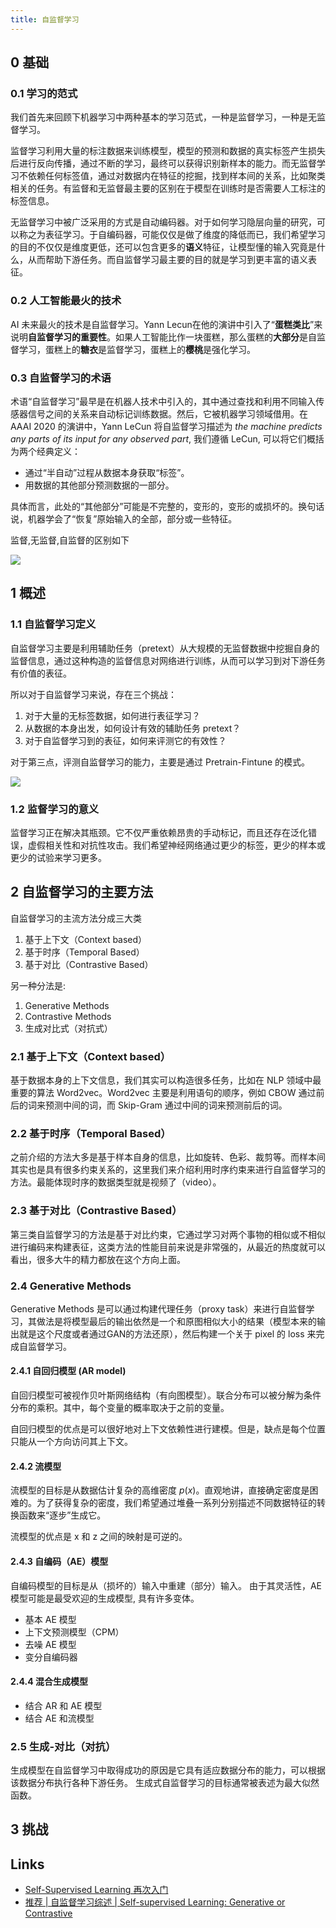 ```yaml
---
title: 自监督学习
---
```


## 0 基础

### 0.1 学习的范式

我们首先来回顾下机器学习中两种基本的学习范式，一种是监督学习，一种是无监督学习。

监督学习利用大量的标注数据来训练模型，模型的预测和数据的真实标签产生损失后进行反向传播，通过不断的学习，最终可以获得识别新样本的能力。而无监督学习不依赖任何标签值，通过对数据内在特征的挖掘，找到样本间的关系，比如聚类相关的任务。有监督和无监督最主要的区别在于模型在训练时是否需要人工标注的标签信息。

无监督学习中被广泛采用的方式是自动编码器。对于如何学习隐层向量的研究，可以称之为表征学习。于自编码器，可能仅仅是做了维度的降低而已，我们希望学习的目的不仅仅是维度更低，还可以包含更多的**语义**特征，让模型懂的输入究竟是什么，从而帮助下游任务。而自监督学习最主要的目的就是学习到更丰富的语义表征。

### 0.2 人工智能最火的技术

AI 未来最火的技术是自监督学习。Yann Lecun在他的演讲中引入了“**蛋糕类比**”来说明**自监督学习的重要性**。如果人工智能比作一块蛋糕，那么蛋糕的**大部分**是自监督学习，蛋糕上的**糖衣**是监督学习，蛋糕上的**樱桃**是强化学习。

### 0.3 自监督学习的术语

术语“自监督学习”最早是在机器人技术中引入的，其中通过查找和利用不同输入传感器信号之间的关系来自动标记训练数据。然后，它被机器学习领域借用。在AAAI 2020 的演讲中，Yann LeCun 将自监督学习描述为 *the machine predicts any parts of its  input for any observed part*, 我们遵循 LeCun, 可以将它们概括为两个经典定义：

- 通过“半自动”过程从数据本身获取“标签”。
- 用数据的其他部分预测数据的一部分。

具体而言，此处的“其他部分”可能是不完整的，变形的，变形的或损坏的。换句话说，机器学会了“恢复”原始输入的全部，部分或一些特征。

监督,无监督,自监督的区别如下

![](https://zhengwen.aminer.cn/image-Oyvkw8Qx2w.png)

## 1 概述

### 1.1 自监督学习定义

自监督学习主要是利用辅助任务（pretext）从大规模的无监督数据中挖掘自身的监督信息，通过这种构造的监督信息对网络进行训练，从而可以学习到对下游任务有价值的表征。

所以对于自监督学习来说，存在三个挑战：

1. 对于大量的无标签数据，如何进行表征学习？
2. 从数据的本身出发，如何设计有效的辅助任务 pretext？
3. 对于自监督学习到的表征，如何来评测它的有效性？

对于第三点，评测自监督学习的能力，主要是通过 Pretrain-Fintune 的模式。 

![](https://pic1.zhimg.com/80/v2-8d077a997287e6fc7f9b5576b3e16f00_720w.jpg)

### 1.2 监督学习的意义

监督学习正在解决其瓶颈。它不仅严重依赖昂贵的手动标记，而且还存在泛化错误，虚假相关性和对抗性攻击。我们希望神经网络通过更少的标签，更少的样本或更少的试验来学习更多。

## 2 自监督学习的主要方法

自监督学习的主流方法分成三大类

1. 基于上下文（Context based）
2. 基于时序（Temporal Based）
3. 基于对比（Contrastive Based）

另一种分法是:

1. Generative Methods
2. Contrastive Methods
3. 生成对比式（对抗式）

### 2.1 基于上下文（Context based）

基于数据本身的上下文信息，我们其实可以构造很多任务，比如在 NLP 领域中最重要的算法 Word2vec。Word2vec 主要是利用语句的顺序，例如 CBOW 通过前后的词来预测中间的词，而 Skip-Gram 通过中间的词来预测前后的词。

### 2.2 基于时序（Temporal Based）

之前介绍的方法大多是基于样本自身的信息，比如旋转、色彩、裁剪等。而样本间其实也是具有很多约束关系的，这里我们来介绍利用时序约束来进行自监督学习的方法。最能体现时序的数据类型就是视频了（video）。

### 2.3 基于对比（Contrastive Based）

第三类自监督学习的方法是基于对比约束，它通过学习对两个事物的相似或不相似进行编码来构建表征，这类方法的性能目前来说是非常强的，从最近的热度就可以看出，很多大牛的精力都放在这个方向上面。

### 2.4 Generative Methods

Generative Methods 是可以通过构建代理任务（proxy task）来进行自监督学习，其做法是将模型最后的输出依然是一个和原图相似大小的结果（模型本来的输出就是这个尺度或者通过GAN的方法还原），然后构建一个关于 pixel 的 loss 来完成自监督学习。

#### 2.4.1 自回归模型 (AR model)

自回归模型可被视作贝叶斯网络结构（有向图模型）。联合分布可以被分解为条件分布的乘积。其中，每个变量的概率取决于之前的变量。

自回归模型的优点是可以很好地对上下文依赖性进行建模。但是，缺点是每个位置只能从一个方向访问其上下文。

#### 2.4.2 流模型

流模型的目标是从数据估计复杂的高维密度 $p(x)$。直观地讲，直接确定密度是困难的。为了获得复杂的密度，我们希望通过堆叠一系列分别描述不同数据特征的转换函数来“逐步”生成它。

流模型的优点是 x 和 z 之间的映射是可逆的。

#### 2.4.3 自编码（AE）模型

自编码模型的目标是从（损坏的）输入中重建（部分）输入。 由于其灵活性，AE模型可能是最受欢迎的生成模型, 具有许多变体。

- 基本 AE 模型
- 上下文预测模型（CPM）
- 去噪 AE 模型
- 变分自编码器

#### 2.4.4 混合生成模型

- 结合 AR 和 AE 模型
- 结合 AE 和流模型

### 2.5 生成-对比（对抗）

生成模型在自监督学习中取得成功的原因是它具有适应数据分布的能力，可以根据该数据分布执行各种下游任务。 生成式自监督学习的目标通常被表述为最大似然函数。

## 3 挑战



## Links

- [Self-Supervised Learning 再次入门](https://zhuanlan.zhihu.com/p/108906502)
- [推荐 | 自监督学习综述 | Self-supervised Learning: Generative or Contrastive](https://www.aminer.cn/research_report/60af5aa430e4d5752f50dab4?download=false)
